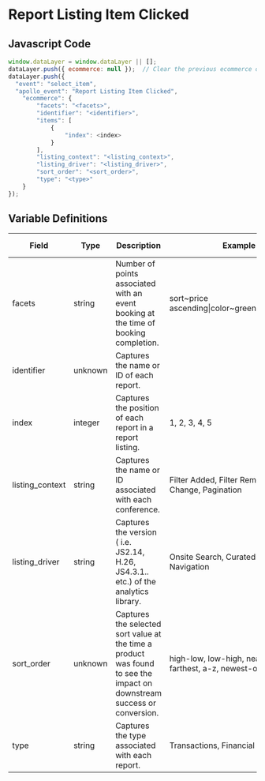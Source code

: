 # Report Listing Item Clicked

### 

## Javascript Code
```js
window.dataLayer = window.dataLayer || [];
dataLayer.push({ ecommerce: null });  // Clear the previous ecommerce object.
dataLayer.push({
  "event": "select_item",
  "apollo_event": "Report Listing Item Clicked",
    "ecommerce": {
        "facets": "<facets>",
        "identifier": "<identifier>",
        "items": [
            {
                "index": <index>
            }
        ],
        "listing_context": "<listing_context>",
        "listing_driver": "<listing_driver>",
        "sort_order": "<sort_order>",
        "type": "<type>"
    }
});
```

## Variable Definitions

|Field|Type|Description|Example|Pattern|Min Length|Max Length|Minimum|Maximum|Multiple Of|
| --- | --- | --- | --- | --- | --- | --- | --- | --- | --- |
|facets|string|Number of points associated with an event booking at the time of booking completion.|sort\~price ascending\|color\~green\|size\~medium|||||||
|identifier|unknown|Captures the name or ID of each report.||||||||
|index|integer|Captures the position of each report in a report listing.|1, 2, 3, 4, 5||||0|||
|listing_context|string|Captures the name or ID associated with each conference.|Filter Added, Filter Removed, Sort Change, Pagination|||||||
|listing_driver|string|Captures the version \( i.e. JS2.14, H.26, JS4.3.1.. etc.\) of the analytics library.|Onsite Search, Curated Assortment, Navigation|||||||
|sort_order|unknown|Captures the selected sort value at the time a product was found to see the impact on downstream success or conversion.|high-low, low-high, nearest-farthest, a-z, newest-oldest|||||||
|type|string|Captures the type associated with each report.|Transactions, Financial|||||||




